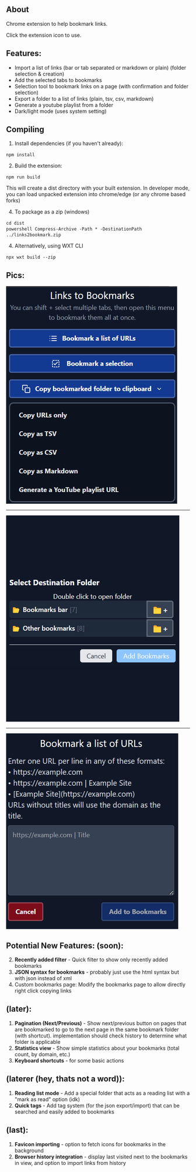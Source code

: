 About
-----------------------------
Chrome extension to help bookmark links.

Click the extension icon to use.

Features:
-----------------------------
- Import a list of links (bar or tab separated or markdown or plain) (folder selection & creation)
- Add the selected tabs to bookmarks
- Selection tool to bookmark links on a page (with confirmation and folder selection)
- Export a folder to a list of links (plain, tsv, csv, markdown)
- Generate a youtube playlist from a folder
- Dark/light mode (uses system setting)

Compiling
-----------------------------
1. Install dependencies (if you haven't already):
```
npm install
```

2. Build the extension:
```
npm run build
```
This will create a dist directory with your built extension. In developer mode, you can load unpacked extension into chrome/edge (or any chrome based forks)

4. To package as a zip (windows)
```
cd dist
powershell Compress-Archive -Path * -DestinationPath ../links2bookmark.zip
```

4. Alternatively, using WXT CLI
```
npx wxt build --zip
```

Pics:
-----------------------------
![Menu showing main functions](assets/popup.png)

-----------------------------

![Folder picker view](assets/folder-picker.png)

-----------------------------

![url import view](assets/url-import.png)

Potential New Features: (soon):
-----------------------------
2.  **Recently added filter** - Quick filter to show only recently added bookmarks
3.  **JSON syntax for bookmarks** - probably just use the html syntax but with json instead of xml
4. Custom bookmarks page: Modify the bookmarks page to allow directly right click copying links

(later):
-----------------------------
1.  **Pagination (Next/Previous)** - Show next/previous button on pages that are bookmarked to go to the next page in the same bookmark folder (with shortcut). implementation should check history to determine what folder is applicable
2.  **Statistics view** - Show simple statistics about your bookmarks (total count, by domain, etc.)
3.  **Keyboard shortcuts** - for some basic actions

(laterer (hey, thats not a word)):
-----------------------------

1.  **Reading list mode** -  Add a special folder that acts as a reading list with a "mark as read" option (idk)
2.  **Quick tags** - Add tag system (for the json export/import) that can be searched and easily added to bookmarks

(last):
-----------------------------------------------

1.  **Favicon importing** - option to fetch icons for bookmarks in the background
2.  **Browser history integration** - display last visited next to the bookmarks in view, and option to import links from history
